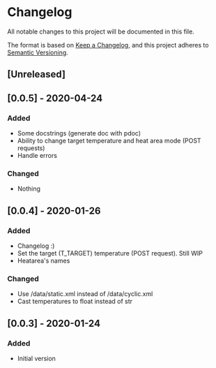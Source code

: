 # Changelog

All notable changes to this project will be documented in this file.

The format is based on [Keep a Changelog](https://keepachangelog.com/en/1.0.0/),
and this project adheres to [Semantic Versioning](https://semver.org/spec/v2.0.0.html).

## [Unreleased]

## [0.0.5] - 2020-04-24

### Added

- Some docstrings (generate doc with pdoc)
- Ability to change target temperature 	and heat area mode (POST requests)
- Handle errors

### Changed

- Nothing

## [0.0.4] - 2020-01-26

### Added

- Changelog :)
- Set the target (T_TARGET) temperature (POST request). Still WIP
- Heatarea's names

### Changed

- Use /data/static.xml instead of /data/cyclic.xml
- Cast temperatures to float instead of str


## [0.0.3] - 2020-01-24

### Added

- Initial version
